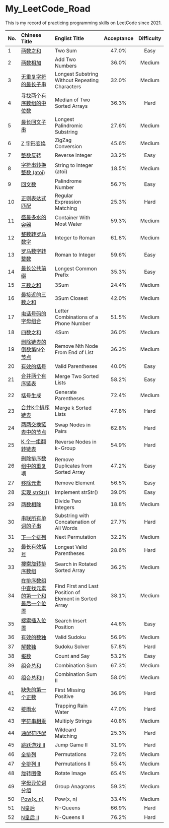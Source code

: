 # My_LeetCode_Road
This is my record of practicing programming skills on LeetCode since 2021.

| No.  | Chinese Title                                                | Englist Title                                            | Acceptance | Difficulty |
| :--- | :----------------------------------------------------------- | :------------------------------------------------------ | :--------: | :--------: |
| 1    | [两数之和](./Code/1.两数之和.cpp)                               | Two Sum                                                 |   47.0%    |    Easy    |
| 2    | [两数相加](./Code/2.两数相加.cpp)                               | Add Two Numbers                                         |   36.0%    |    Medium    |
| 3    | [无重复字符的最长子串](./Code/3.无重复字符的最长子串.cpp)       | Longest Substring Without Repeating Characters          |   32.0%    |    Medium    |
| 4    | [寻找两个有序数组的中位数](./Code/4.寻找两个有序数组的中位数.cpp) | Median of Two Sorted Arrays                             |   36.3%    |    Hard    |
| 5    | [最长回文子串](./Code/5.最长回文子串.cpp)                      | Longest Palindromic Substring                           |   27.6%    |    Medium    |
| 6    | [Z 字形变换](./Code/6.Z字形变换.cpp)                            | ZigZag Conversion                                       |   45.6%    |    Medium    |
| 7    | [整数反转](./Code/7.整数反转.cpp)                               | Reverse Integer                                         |   33.2%    |    Easy    |
| 8    | [字符串转换整数 (atoi)](./Code/8.字符串转换整数(atoi).cpp)      | String to Integer (atoi)                                |   18.5%    |    Medium    |
| 9    | [回文数](./Code/9.回文数.cpp)                                   | Palindrome Number                                       |   56.7%    |    Easy    |
| 10   | [正则表达式匹配](./Code/10.正则表达式匹配.cpp)                 | Regular Expression Matching                             |   25.3%    |    Hard    |
| 11   | [盛最多水的容器](./Code/11.盛最多水的容器.cpp)                  | Container With Most Water                               |   59.3%    |    Medium    |
| 12   | [整数转罗马数字](./Code/12.整数转罗马数字.cpp)                  | Integer to Roman                                        |   61.8%    |    Medium    |
| 13   | [罗马数字转整数](./Code/13.罗马数字转整数.cpp)                  | Roman to Integer                                        |   59.6%    |    Easy    |
| 14   | [最长公共前缀](./Code/14.最长公共前缀.cpp)                      | Longest Common Prefix                                   |   35.3%    |    Easy    |
| 15   | [三数之和](./Code/15.三数之和.cpp)                             | 3Sum                                                    |   24.4%    |    Medium    |
| 16   | [最接近的三数之和](./Code/16.最接近的三数之和.cpp)              | 3Sum Closest                                            |   42.0%    |    Medium    |
| 17   | [电话号码的字母组合](./Code/17.电话号码的字母组合.cpp)          | Letter Combinations of a Phone Number                   |   51.5%    |    Medium    |
| 18   | [四数之和](./Code/18.四数之和.cpp)                              | 4Sum                                                    |   36.0%    |    Medium    |
| 19   | [删除链表的倒数第N个节点](./Code/19.删除链表的倒数第N个节点.cpp) | Remove Nth Node From End of List                        |   36.3%    |    Medium    |
| 20   | [有效的括号](./Code/20.有效的括号.cpp)                          | Valid Parentheses                                       |   40.0%    |    Easy    |
| 21   | [合并两个有序链表](./Code/21.合并两个有序链表.cpp)              | Merge Two Sorted Lists                                  |   58.2%    |    Easy    |
| 22   | [括号生成](./Code/22.括号生成.cpp)                             | Generate Parentheses                                    |   72.4%    |    Medium    |
| 23   | [合并K个排序链表](./Code/23.合并K个排序链表.cpp)                | Merge k Sorted Lists                                    |   47.8%    |    Hard    |
| 24   | [两两交换链表中的节点](./Code/24.两两交换链表中的节点.cpp)      | Swap Nodes in Pairs                                     |   62.8%    |    Hard    |
| 25   | [K 个一组翻转链表](./Code/25.K个一组翻转链表.cpp)               | Reverse Nodes in k-Group                                |   54.9%    |    Hard    |
| 26   | [删除排序数组中的重复项](./Code/26.删除排序数组中的重复项.cpp)  | Remove Duplicates from Sorted Array                     |   47.2%    |    Easy    |
| 27   | [移除元素](./Code/27.移除元素.cpp)                              | Remove Element                                          |   56.5%    |    Easy    |
| 28   | [实现 strStr()](./Code/28.实现strStr().cpp)                    | Implement strStr()                                      |   39.0%    |    Easy    |
| 29   | [两数相除](./Code/29.两数相除.cpp)                              | Divide Two Integers                                     |   18.8%    |    Medium    |
| 30   | [串联所有单词的子串](./Code/30.串联所有单词的子串.cpp)         | Substring with Concatenation of All Words               |   27.7%    |    Hard    |
| 31   | [下一个排列](./Code/31.下一个排列.cpp)                          | Next Permutation                                        |   32.2%    |    Medium    |
| 32   | [最长有效括号](./Code/32.最长有效括号.cpp)                     | Longest Valid Parentheses                               |   28.6%    |    Hard    |
| 33   | [搜索旋转排序数组](./Code/33.搜索旋转排序数组.cpp)              | Search in Rotated Sorted Array                          |   36.2%    |    Medium    |
| 34   | [在排序数组中查找元素的第一个和最后一个位置](./Code/34.在排序数组中查找元素的第一个和最后一个位置.cpp) | Find First and Last Position of Element in Sorted Array |   38.1%    |    Medium    |
| 35   | [搜索插入位置](./Code/35.搜索插入位置.cpp)                      | Search Insert Position                                  |   44.6%    |    Easy    |
| 36   | [有效的数独](./Code/36.有效的数独.cpp)                          | Valid Sudoku                                            |   56.9%    |    Medium    |
| 37   | [解数独](./Code/37.解数独.cpp)                                  | Sudoku Solver                                           |   57.8%    |    Hard    |
| 38   | [报数](./Code/38.报数.cpp)                                      | Count and Say                                           |   53.2%    |    Easy    |
| 39   | [组合总和](./Code/39.组合总和.cpp)                              | Combination Sum                                         |   67.3%    |    Medium    |
| 40   | [组合总和Ⅱ](./Code/40.组合总和Ⅱ.cpp)                           | Combination Sum II                                      |   58.0%    |    Medium    |
| 41   | [缺失的第一个正数](./Code/41.缺失的第一个正数.cpp)             | First Missing Positive                                  |   36.9%    |    Hard    |
| 42   | [接雨水](./Code/42.接雨水.cpp)                                  | Trapping Rain Water                                     |   47.0%    |    Hard    |
| 43   | [字符串相乘](./Code/43.字符串相乘.cpp)                          | Multiply Strings                                        |   40.8%    |    Medium    |
| 44   | [通配符匹配](./Code/44.通配符匹配.cpp)                         | Wildcard Matching                                       |   25.3%    |    Hard    |
| 45   | [跳跃游戏 II](./Code/45.跳跃游戏II.cpp)                         | Jump Game II                                            |   31.9%    |    Hard    |
| 46   | [全排列](./Code/46.全排列.cpp)                                  | Permutations                                            |   72.6%    |    Medium    |
| 47   | [全排列 II](./Code/47.全排列II.cpp)                             | Permutations II                                         |   55.4%    |    Medium    |
| 48   | [旋转图像](./Code/48.旋转图像.cpp)                              | Rotate Image                                            |   65.4%    |    Medium    |
| 49   | [字母异位词分组](./Code/49.字母异位词分组.cpp)                 | Group Anagrams                                          |   59.3%    |    Medium    |
| 50   | [Pow(x, n)](./Code/50.Pow(x,n).cpp)                             | Pow(x, n)                                               |   33.4%    |    Medium    |
| 51   | [N皇后](./Code/51.N皇后.cpp)                                    | N-Queens                                                |   66.9%    |    Hard    |
| 52   | [N皇后 II](./Code/52.N皇后II.cpp)                               | N-Queens II                                             |   76.2%    |    Hard    |
